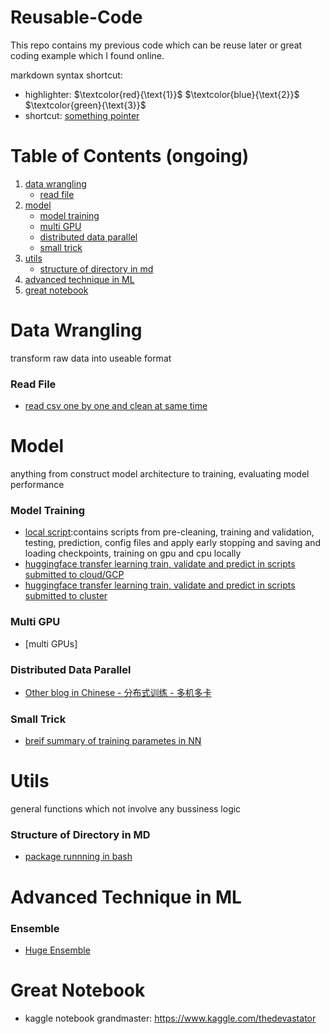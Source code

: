 # Reusable-Code
This repo contains my previous code which can be reuse later or great coding example which I found online.

markdown syntax shortcut:
- highlighter:
$`\textcolor{red}{\text{1}}`$ 
$`\textcolor{blue}{\text{2}}`$ 
$`\textcolor{green}{\text{3}}`$
- shortcut:
<a id='tag'></a> [something pointer](#tag)

# Table of Contents (ongoing)
1. [data wrangling](#dw)
      - [read file](#rf)
3. [model](#model)
      - [model training](#mt)
      - [multi GPU](#mgpu)
      - [distributed data parallel](#ddp)
      - [small trick](#st)
5. [utils](#utils)
      - [structure of directory in md](#sodim)
7. [advanced technique in ML](#atim)
8. [great notebook](#gn)

# Data Wrangling
<a id='dw'></a>
transform raw data into useable format
### Read File
<a id='rf'></a>
- [read csv one by one and clean at same time](https://github.com/tinghe14/Reusable-Code/blob/ab1f36b3db68cadbfe04f88b88bda2471168c743/Data%20Wrangling/Read%20File/0.py)

# Model
<a id='model'></a>
anything from construct model architecture to training, evaluating model performance
### Model Training
<a id='mt'></a>
- [local script](https://github.com/tinghe14/Reusable-Code/blob/c92d74df0b19c767a302271cb663fefb9d35c1f0/Model/Model%20Training/%20Local%20Script/README.md):contains scripts from pre-cleaning, training and validation, testing, prediction, config files and apply early stopping and saving and loading checkpoints, training on gpu and cpu locally
- [huggingface transfer learning train, validate and predict in scripts submitted to cloud/GCP]()
- [huggingface transfer learning train, validate and predict in scripts submitted to cluster]()
### Multi GPU
<a id='mgpu'></a>
- [multi GPUs]
### Distributed Data Parallel
<a id='ddp'></a>
- [Other blog in Chinese - 分布式训练 - 多机多卡](https://blog.csdn.net/love1005lin/article/details/116456422)
### Small Trick
<a id='st'></a>
- [breif summary of training parametes in NN](https://github.com/tinghe14/Reusable-Code/blob/4c06afe57e9c0eb50344ed9424c083142da1b66f/Model/Model%20Construction/0.py)

# Utils
<a id='utils'></a>
general functions which not involve any bussiness logic
### Structure of Directory in MD
<a id='sodim'></a>
- [package runnning in bash](https://github.com/michalbe/md-file-tree)

# Advanced Technique in ML
### Ensemble 
- [Huge Ensemble](https://www.kaggle.com/code/thedevastator/huge-ensemble)

# Great Notebook
- kaggle notebook grandmaster: https://www.kaggle.com/thedevastator

<!---
https://www.1point3acres.com/bbs/thread-997815-1-1.html
- 现在市场上有好多找做LLM背景人的坑。
我好奇这样背景的人和普通做NLP的人有什么主要的差异吗？
例如我这样的水货背景
- 3年前搞过一点NLP，会做常见的一些task（分类、问答、翻译什么的）。最近几年的进展都没怎么跟了。
- 明白古早版本的bert，transformer，gpt都是怎么工作的。
- 知道language model是怎么弄出来的（large的没碰过）
- 知道多机多卡的训练怎么写
- 会用一些已有推理框架onnx，tensorrt什么的捣鼓捣鼓模型上线
我可以大言不惭的说自己也是LLM背景的人吗？还是会被打回原型？
可能lz的能力能应付大多数工作了，但不足以在众多简历中被选出来，因为这些东西很多人都会。属实，感觉自己只能算个民科。研究方面完全没碰过。
很好的讨论，现在的公司精得很，感觉有没有百亿到千亿param 模型的实战的经验很容易就能在面试中看出来，在lz的基础上分享一些最近半年和相关资方打交道感受到的他们的期望和standard：
- 3年前搞过一点NLP，会做常见的一些task（分类、问答、翻译什么的）。最近几年的进展都没怎么跟了。
  --是否知道用10B以上LLM怎样便宜又有效的实现这些应用，LLM+RLHF/prompt engineering相比传统bert做基础任务有怎样的pros cons，怎样增强robustness/fairness
- 明白古早版本的bert，transformer，gpt都是怎么工作的
   --是否能在面试时不查api的情况下半小时pytorch/tf手撸朴素的bert/gpt实现 从 tokenizaiton/embedding/self attention and ffn 到beam search?
- 知道language model是怎么弄出来的（large的没碰过）
  --千亿规模模型训练都有哪些坑，数据清洗去重有哪些坑和调优技巧？怎么通过各种training dynamics的参数寻找适合的训练参数和训练早期发现不适合的模型参数？
- 知道多机多卡的训练怎么写.
   --megatron实现代码是否熟悉，知道如何修改？pipeline/tensor/data parallelism各项参数应该如何配置
- 会用一些已有推理框架onnx，tensorrt什么的捣鼓捣鼓模型上线
  --onnx/tensorrt/triton/pytorch2.0/deepspeed/fastertransformer用来部署百亿以上模型各有什么坑，如果需要4bit、8bit部署怎样为这些还不支持int8/int4实现相应的cuda kernel并调优超过cublas的水平？
可能他们进的早，我最近面openai和anthropic一类的公司 被问的比刚才列的还深
哎 确实有些面试造火箭的感觉 谁让现在这领域卷呢 不过倒也不用都精通，在一个方面比较专，其他方面能说出一些思考就行
我觉得偏工程的关心也没那么多
除了那几个Transformer的model外 (可以去Huggingface看) 也就是deepspeed zero了 ..... 我只会用data parallel 最多搞30-40B model 需要model/pipeline parallel 我也不知道哪个好
偏研究的东西就比较多了 最好还是经常看论文
比如比较新的positional encoding -> alibi / rotary 这种 会被考到
- 怎么说呢，比 LZ 水的搞 LLM 的人也有，比 LZ 强的面试进不去的也有。
- LZ 是想去搞 LLM，或者说是想去 OpenAI/Google Bard 这种吗？如果不是下面的建议不用看。
- 建议 LZ 跳出学生思维：不是我会这个技术，我就能去搞。
- 想明白这一点：你能为别人贡献什么，别人为什么需要你？
--->
